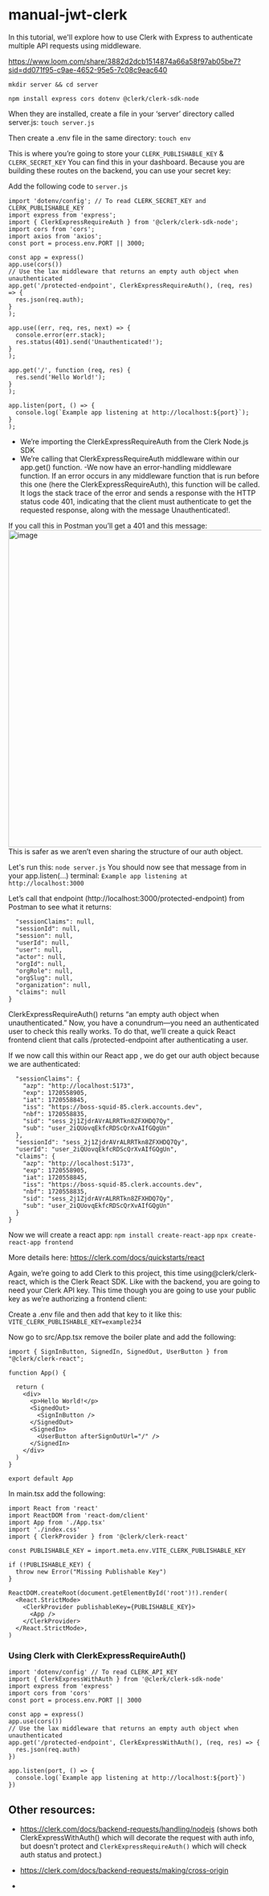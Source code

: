 # manual-jwt-clerk
In this tutorial, we'll explore how to use Clerk with Express to authenticate multiple API requests using middleware.

https://www.loom.com/share/3882d2dcb1514874a66a58f97ab05be7?sid=dd071f95-c9ae-4652-95e5-7c08c9eac640

```mkdir server && cd server```

```npm install express cors dotenv @clerk/clerk-sdk-node ```

When they are installed, create a file in your ‘server’ directory called server.js:
```touch server.js```

Then create a .env file in the same directory:
```touch env```

This is where you’re going to store your ```CLERK_PUBLISHABLE_KEY``` & ```CLERK_SECRET_KEY``` You can find this in your dashboard. Because you are building these routes on the backend, you can use your secret key:

Add the following code to ```server.js``` 

```
import 'dotenv/config'; // To read CLERK_SECRET_KEY and CLERK_PUBLISHABLE_KEY
import express from 'express';
import { ClerkExpressRequireAuth } from '@clerk/clerk-sdk-node';
import cors from 'cors';
import axios from 'axios';
const port = process.env.PORT || 3000;

const app = express()
app.use(cors())
// Use the lax middleware that returns an empty auth object when unauthenticated
app.get('/protected-endpoint', ClerkExpressRequireAuth(), (req, res) => {
  res.json(req.auth);
}
);

app.use((err, req, res, next) => {
  console.error(err.stack);
  res.status(401).send('Unauthenticated!');
}
);

app.get('/', function (req, res) {
  res.send('Hello World!');
}
);

app.listen(port, () => {
  console.log(`Example app listening at http://localhost:${port}`);
}
);
```


- We’re importing the ClerkExpressRequireAuth from the Clerk Node.js SDK
- We’re calling that ClerkExpressRequireAuth middleware within our app.get() function.
-We now have an error-handling middleware function. If an error occurs in any middleware function that is run before this one (here the ClerkExpressRequireAuth), this function will be called. It logs the stack trace of the error and sends a response with the HTTP status code 401, indicating that the client must authenticate to get the requested response, along with the message Unauthenticated!.

If you call this in Postman you’ll get a 401 and this message:
<img width="630" alt="image" src="https://github.com/savmaya/manual-jwt-clerk/assets/100170212/f3444c6f-d275-46ff-bf77-17c800bbc328">
This is safer as we aren’t even sharing the structure of our auth object.

Let's run this: 
```node server.js```
You should now see that message from in your app.listen(…) terminal:
```Example app listening at http://localhost:3000```

Let’s call that endpoint (http://localhost:3000/protected-endpoint) from Postman to see what it returns:
```{
  "sessionClaims": null,
  "sessionId": null,
  "session": null,
  "userId": null,
  "user": null,
  "actor": null,
  "orgId": null,
  "orgRole": null,
  "orgSlug": null,
  "organization": null,
  "claims": null
}
```

ClerkExpressRequireAuth() returns “an empty auth object when unauthenticated.” Now, you have a conundrum—you need an authenticated user to check this really works. To do that, we’ll create a quick React frontend client that calls /protected-endpoint after authenticating a user.

If we now call this within our React app , we do get our auth object because we are authenticated:
```{
  "sessionClaims": {
    "azp": "http://localhost:5173",
    "exp": 1720558905,
    "iat": 1720558845,
    "iss": "https://boss-squid-85.clerk.accounts.dev",
    "nbf": 1720558835,
    "sid": "sess_2j1ZjdrAVrALRRTkn8ZFXHDQ7Qy",
    "sub": "user_2iQUovqEkfcRDScQrXvAIfGQgUn"
  },
  "sessionId": "sess_2j1ZjdrAVrALRRTkn8ZFXHDQ7Qy",
  "userId": "user_2iQUovqEkfcRDScQrXvAIfGQgUn",
  "claims": {
    "azp": "http://localhost:5173",
    "exp": 1720558905,
    "iat": 1720558845,
    "iss": "https://boss-squid-85.clerk.accounts.dev",
    "nbf": 1720558835,
    "sid": "sess_2j1ZjdrAVrALRRTkn8ZFXHDQ7Qy",
    "sub": "user_2iQUovqEkfcRDScQrXvAIfGQgUn"
  }
}

```
Now we will create a react app: 
```npm install create-react-app```
```npx create-react-app frontend```

More details here: https://clerk.com/docs/quickstarts/react

Again, we’re going to add Clerk to this project, this time using@clerk/clerk-react, which is the Clerk React SDK. Like with the backend, you are going to need your Clerk API key. This time though you are going to use your public key as we’re authorizing a frontend client:

Create a .env file and then add that key to it like this: 
```VITE_CLERK_PUBLISHABLE_KEY=example234```

Now go to src/App.tsx remove the boiler plate and add the following: 
```
import { SignInButton, SignedIn, SignedOut, UserButton } from "@clerk/clerk-react";

function App() {

  return (
    <div>
      <p>Hello World!</p>
      <SignedOut>
        <SignInButton />
      </SignedOut>
      <SignedIn>
        <UserButton afterSignOutUrl="/" />
      </SignedIn>
    </div>
  )
}

export default App
```

In main.tsx add the following: 

```
import React from 'react'
import ReactDOM from 'react-dom/client'
import App from './App.tsx'
import './index.css'
import { ClerkProvider } from '@clerk/clerk-react'

const PUBLISHABLE_KEY = import.meta.env.VITE_CLERK_PUBLISHABLE_KEY

if (!PUBLISHABLE_KEY) {
  throw new Error("Missing Publishable Key")
}

ReactDOM.createRoot(document.getElementById('root')!).render(
  <React.StrictMode>
    <ClerkProvider publishableKey={PUBLISHABLE_KEY}>
      <App />
    </ClerkProvider>
  </React.StrictMode>,
)

```

### Using Clerk with ClerkExpressRequireAuth()
```
import 'dotenv/config' // To read CLERK_API_KEY
import { ClerkExpressWithAuth } from '@clerk/clerk-sdk-node'
import express from 'express'
import cors from 'cors'
const port = process.env.PORT || 3000

const app = express()
app.use(cors())
// Use the lax middleware that returns an empty auth object when unauthenticated
app.get('/protected-endpoint', ClerkExpressWithAuth(), (req, res) => {
  res.json(req.auth)
})

app.listen(port, () => {
  console.log(`Example app listening at http://localhost:${port}`)
})
```


## Other resources:
- https://clerk.com/docs/backend-requests/handling/nodejs (shows both ClerkExpressWithAuth() which will decorate the request with auth info, but doesn't protect and `ClerkExpressRequireAuth()`  which will check auth status and protect.)
- https://clerk.com/docs/backend-requests/making/cross-origin
  
- 

